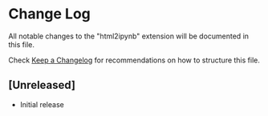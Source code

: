 # Change Log

All notable changes to the "html2ipynb" extension will be documented in this file.

Check [Keep a Changelog](http://keepachangelog.com/) for recommendations on how to structure this file.

## [Unreleased]

- Initial release